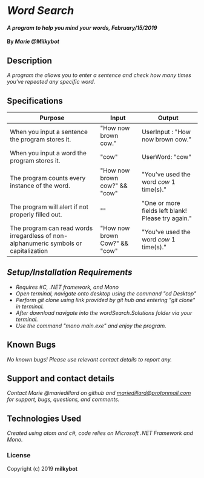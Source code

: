 # _Word Search_

#### _A program to help you mind your words, February/15/2019_

#### By _**Marie @Milkybot**_

## Description
_A program the allows you to enter a sentence and check how many times you've repeated any specific word._

## Specifications
| Purpose | Input | Output |
| ------- | ----- | ------ |
| When you input a sentence the program stores it. | "How now brown cow." | UserInput : "How now brown cow."|
| When you input a word the program stores it. | "cow" | UserWord: "cow" |
| The program counts every instance of the word. | "How now brown cow?" && "cow" | "You've used the word *cow* 1 time(s)." |
| The program will alert if not properly filled out. | "" | "One or more fields left blank! Please try again." |
| The program can read words irregardless of non-alphanumeric symbols or capitalization | "How now brown Cow?" && "cow" | "You've used the word *cow* 1 time(s)." |


## _Setup/Installation Requirements_

* _Requires #C, .NET framework, and Mono_
* _Open terminal, navigate onto desktop using the command "cd Desktop"_
* _Perform git clone using link provided by git hub and entering "git clone" in terminal._
* _After download navigate into the wordSearch.Solutions folder via your terminal._
* _Use the command "mono main.exe" and enjoy the program._


## Known Bugs

_No known bugs! Please use relevant contact details to report any._

## Support and contact details

_Contact Marie @mariedillard on github and mariedillard@protonmail.com for support, bugs, questions, and comments._

## Technologies Used

_Created using atom and c#, code relies on Microsoft .NET Framework and Mono._
### License
Copyright (c) 2019 **milkybot**
